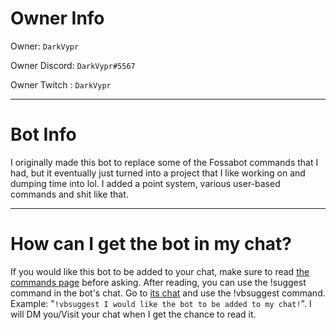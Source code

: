 # Owner Info

Owner: `DarkVypr`

Owner Discord: `DarkVypr#5567`

Owner Twitch : `DarkVypr`

---

# Bot Info

I originally made this bot to replace some of the Fossabot commands that I had, but it eventually just turned into a project that I like working on and dumping time into lol. I added a point system, various user-based commands and shit like that.

---

# How can I get the bot in my chat?

If you would like this bot to be added to your chat, make sure to read [the commands page](https://darkvypr.com/commands) before asking. After reading, you can use the !suggest command in the bot's chat. Go to [its chat](https://twitch.tv/vyprbot) and use the !vbsuggest command. Example: "`!vbsuggest I would like the bot to be added to my chat!`". I will DM you/Visit your chat when I get the chance to read it.
